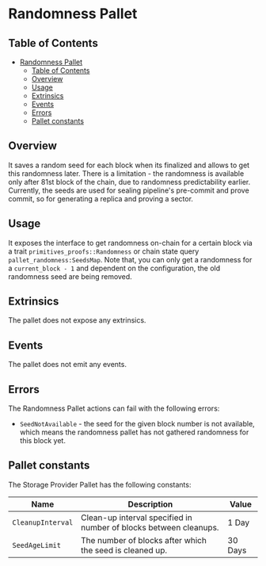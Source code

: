 # Randomness Pallet

## Table of Contents

- [Randomness Pallet](#randomness-pallet)
  - [Table of Contents](#table-of-contents)
  - [Overview](#overview)
  - [Usage](#usage)
  - [Extrinsics](#extrinsics)
  - [Events](#events)
  - [Errors](#errors)
  - [Pallet constants](#pallet-constants)

## Overview

It saves a random seed for each block when its finalized and allows to get this randomness later.
There is a limitation - the randomness is available only after 81st block of the chain, due to randomness predictability earlier.
Currently, the seeds are used for sealing pipeline's pre-commit and prove commit, so for generating a replica and proving a sector.

## Usage

It exposes the interface to get randomness on-chain for a certain block via a trait `primitives_proofs::Randomness`
or chain state query `pallet_randomness:SeedsMap`.
Note that, you can only get a randomness for a `current_block - 1` and dependent on the configuration, the old randomness seed are being removed.

## Extrinsics

The pallet does not expose any extrinsics.

## Events

The pallet does not emit any events.

## Errors

The Randomness Pallet actions can fail with the following errors:

- `SeedNotAvailable` - the seed for the given block number is not available, which means the randomness pallet has not gathered randomness for this block yet.

## Pallet constants

The Storage Provider Pallet has the following constants:

| Name              | Description                                                       | Value   |
| ----------------- | ----------------------------------------------------------------- | ------- |
| `CleanupInterval` | Clean-up interval specified in number of blocks between cleanups. | 1 Day   |
| `SeedAgeLimit`    | The number of blocks after which the seed is cleaned up.          | 30 Days |

